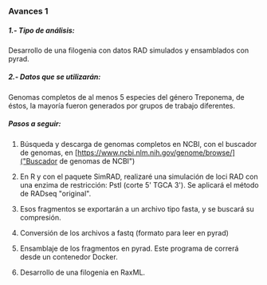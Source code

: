 ### Avances 1

##### 1.- Tipo de análisis:

Desarrollo de una filogenia con datos RAD simulados y ensamblados con pyrad.

##### 2.- Datos que se utilizarán:

Genomas completos de al menos 5 especies del género Treponema, de éstos, la mayoría fueron generados por grupos de trabajo diferentes.

##### Pasos a seguir:

1. Búsqueda y descarga de genomas completos en NCBI, con el buscador de genomas, en [https://www.ncbi.nlm.nih.gov/genome/browse/]("Buscador de genomas de NCBI")

2. En R y con el paquete SimRAD, realizaré una simulación de loci RAD con una enzima de restricción: PstI (corte 5' TGCA 3'). Se aplicará el método de RADseq "original".

3. Esos fragmentos se exportarán a un archivo tipo fasta, y se buscará su compresión.

4. Conversión de los archivos a fastq (formato para leer en pyrad)

5. Ensamblaje de los fragmentos en pyrad. Este programa de correrá desde un contenedor Docker.

6. Desarrollo de una filogenia en RaxML. 
